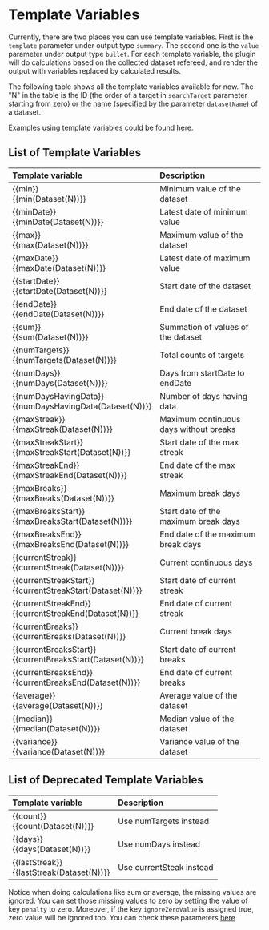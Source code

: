 # Template Variables

Currently, there are two places you can use template variables. First is the `template` parameter under output type `summary`. The second one is the `value` parameter under output type `bullet`. For each template variable, the plugin will do calculations based on the collected dataset refereed, and render the output with variables replaced by calculated results.

The following table shows all the template variables available for now. The "N" in the table is the ID (the order of a target in `searchTarget` parameter starting from zero) or the name (specified by the parameter `datasetName`) of a dataset. 

Examples using template variables could be found [here](https://github.com/pyrochlore/obsidian-tracker/blob/master/examples/BloodPressureTracker.md).

## List of Template Variables

| Template variable | Description |
|:------------------|:-----------|
| {{min}}<br>{{min(Dataset(N))}} | Minimum value of the dataset |
| {{minDate}}<br>{{minDate(Dataset(N))}} | Latest date of minimum value |
| {{max}}<br>{{max(Dataset(N))}} | Maximum value of the dataset |
| {{maxDate}}<br>{{maxDate(Dataset(N))}} | Latest date of maximum value |
| {{startDate}}<br>{{startDate(Dataset(N))}} | Start date of the dataset |
| {{endDate}}<br>{{endDate(Dataset(N))}} | End date of the dataset |
| {{sum}}<br>{{sum(Dataset(N))}} | Summation of values of the dataset |
| {{numTargets}}<br>{{numTargets(Dataset(N))}} | Total counts of targets |
| {{numDays}}<br>{{numDays(Dataset(N))}} | Days from startDate to endDate |
| {{numDaysHavingData}}<br>{{numDaysHavingData(Dataset(N))}} | Number of days having data |
| {{maxStreak}}<br>{{maxStreak(Dataset(N))}} | Maximum continuous days without breaks |
| {{maxStreakStart}}<br>{{maxStreakStart(Dataset(N))}} | Start date of the max streak |
| {{maxStreakEnd}}<br>{{maxStreakEnd(Dataset(N))}} | End date of the max streak |
| {{maxBreaks}}<br>{{maxBreaks(Dataset(N))}} | Maximum break days |
| {{maxBreaksStart}}<br>{{maxBreaksStart(Dataset(N))}} | Start date of the maximum break days |
| {{maxBreaksEnd}}<br>{{maxBreaksEnd(Dataset(N))}} | End date of the maximum break days |
| {{currentStreak}}<br>{{currentStreak(Dataset(N))}} | Current continuous days |
| {{currentStreakStart}}<br>{{currentStreakStart(Dataset(N))}} | Start date of current streak |
| {{currentStreakEnd}}<br>{{currentStreakEnd(Dataset(N))}} | End date of current streak |
| {{currentBreaks}}<br>{{currentBreaks(Dataset(N))}} | Current break days |
| {{currentBreaksStart}}<br>{{currentBreaksStart(Dataset(N))}} | Start date of current breaks |
| {{currentBreaksEnd}}<br>{{currentBreaksEnd(Dataset(N))}} | End date of current breaks |
| {{average}}<br>{{average(Dataset(N))}} | Average value of the dataset |
| {{median}}<br>{{median(Dataset(N))}} | Median value of the dataset |
| {{variance}}<br>{{variance(Dataset(N))}} | Variance value of the dataset |

## List of Deprecated Template Variables
| Template variable | Description |
|:------------------|:-----------|
| {{count}}<br>{{count(Dataset(N))}} | Use numTargets instead |
| {{days}}<br>{{days(Dataset(N))}} | Use numDays instead |
| {{lastStreak}}<br>{{lastStreak(Dataset(N))}} | Use currentSteak instead |

Notice when doing calculations like sum or average, the missing values are ignored. You can set those missing values to zero by setting the value of key `penalty`  to zero. Moreover, if the key `ignoreZeroValue` is assigned true, zero value will be ignored too. You can check these parameters [here](https://github.com/pyrochlore/obsidian-tracker/blob/master/docs/InputParameters.md)